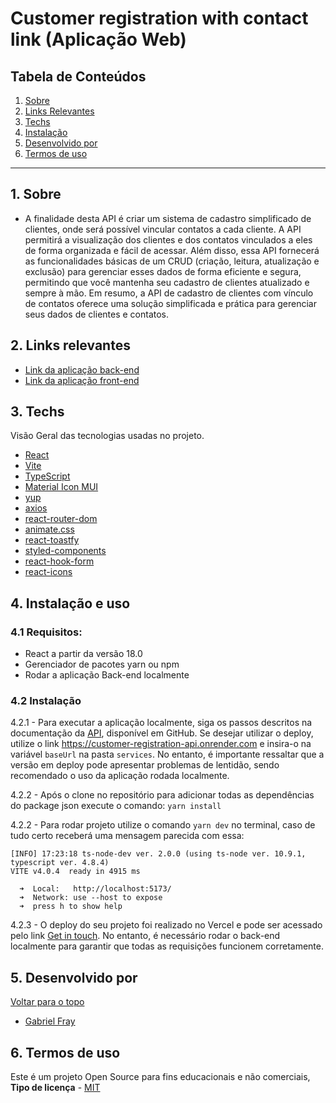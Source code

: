 
# Customer registration with contact link (Aplicação Web)

## Tabela de Conteúdos

1. [Sobre](#sobre)
2. [Links Relevantes](#links)
3. [Techs](#techs)
4. [Instalação](#install)
5. [Desenvolvido por](#devs)
6. [Termos de uso](#terms)


---

<a name="sobre"></a>

## 1. Sobre

- A finalidade desta API é criar um sistema de cadastro simplificado de clientes, onde será possível vincular contatos a cada cliente. A API permitirá a visualização dos clientes e dos contatos vinculados a eles de forma organizada e fácil de acessar. Além disso, essa API fornecerá as funcionalidades básicas de um CRUD (criação, leitura, atualização e exclusão) para gerenciar esses dados de forma eficiente e segura, permitindo que você mantenha seu cadastro de clientes atualizado e sempre à mão. Em resumo, a API de cadastro de clientes com vínculo de contatos oferece uma solução simplificada e prática para gerenciar seus dados de clientes e contatos.

<a name="links"></a>

## 2. Links relevantes

- <a name="deploy-da-aplicação" href ="https://customer-registration-api.onrender.com" target="_blank">Link da aplicação back-end</a>
- <a name="deploy-da-aplicação" href ="https://get-in-touch-snowy.vercel.app" target="_blank">Link da aplicação front-end</a>

<a align="left" name="techs"></a>

## 3. Techs

Visão Geral das tecnologias usadas no projeto.

- [React](https://reactjs.org)
- [Vite](https://vitejs.dev)
- [TypeScript](https://www.typescriptlang.org/)
- [Material Icon MUI](https://mui.com)
- [yup](https://www.npmjs.com/package/yup)
- [axios](https://react-hook-form.com)
- [react-router-dom](https://reactrouter.com)
- [animate.css](https://animate.style)
- [react-toastfy](https://www.npmjs.com/package/react-toastify)
- [styled-components](https://www.styled-components.com)
- [react-hook-form](https://react-hook-form.com)
- [react-icons](https://react-icons.github.io/react-icons/search)

<a align="left" name="techs"></a>

<a name="install"></a>

## 4. Instalação e uso

### 4.1 Requisitos:
- React a partir da versão 18.0
- Gerenciador de pacotes yarn ou npm
- Rodar a aplicação Back-end localmente

### 4.2 Instalação
4.2.1 - Para executar a aplicação localmente, siga os passos descritos na documentação da [API](https://github.com/GabrielFray/customer-registration-with-contact-link-api), disponível em GitHub. Se desejar utilizar o deploy, utilize o link https://customer-registration-api.onrender.com e insira-o na variável ```baseUrl``` na pasta ```services```. No entanto, é importante ressaltar que a versão em deploy pode apresentar problemas de lentidão, sendo recomendado o uso da aplicação rodada localmente.

4.2.2 - Após o clone no repositório para adicionar todas as dependências do package json execute o comando: 
`yarn install` 

4.2.2 - Para rodar projeto utilize o comando `yarn dev` no terminal, caso de tudo certo receberá uma mensagem parecida com essa:

```
[INFO] 17:23:18 ts-node-dev ver. 2.0.0 (using ts-node ver. 10.9.1, typescript ver. 4.8.4)
VITE v4.0.4  ready in 4915 ms

  ➜  Local:   http://localhost:5173/
  ➜  Network: use --host to expose  
  ➜  press h to show help
```
4.2.3 - O deploy do seu projeto foi realizado no Vercel e pode ser acessado pelo link [Get in touch](https://get-in-touch-snowy.vercel.app). No entanto, é necessário rodar o back-end localmente para garantir que todas as requisições funcionem corretamente.

<a name="devs"></a>

## 5. Desenvolvido por


[ Voltar para o topo ](#tabela-de-conteúdos)

- <a name="Gabriel-fray" href="https://www.linkedin.com/in/gabrielfray/" target="_blank">Gabriel Fray</a>

<a name="terms"></a>

## 6. Termos de uso

Este é um projeto Open Source para fins educacionais e não comerciais, **Tipo de licença** - <a name="mit" href="https://opensource.org/licenses/MIT" target="_blank">MIT</a>
